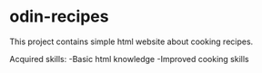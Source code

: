 # odin-recipes
This project contains simple html website about cooking recipes.

Acquired skills:
-Basic html knowledge
-Improved cooking skills